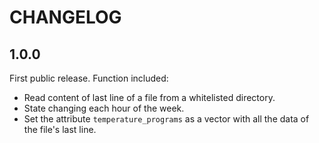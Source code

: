 # CHANGELOG
## 1.0.0
First public release. Function included:
 - Read content of last line of a file from a whitelisted directory.
 - State changing each hour of the week.
 - Set the attribute `temperature_programs` as a vector with all the data of the file's last line.
